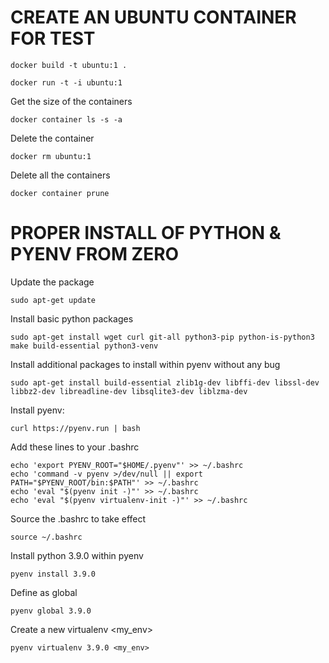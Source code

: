 CREATE AN UBUNTU CONTAINER FOR TEST
===================================

```
docker build -t ubuntu:1 .
```

```
docker run -t -i ubuntu:1
```

Get the size of the containers

```
docker container ls -s -a
```

Delete the container 

```
docker rm ubuntu:1
```

Delete all the containers

```
docker container prune
```


PROPER INSTALL OF PYTHON & PYENV FROM ZERO
==========================================

Update the package
```
sudo apt-get update
```

Install basic python packages
```
sudo apt-get install wget curl git-all python3-pip python-is-python3 make build-essential python3-venv
```

Install additional packages to install within pyenv without any bug
```
sudo apt-get install build-essential zlib1g-dev libffi-dev libssl-dev libbz2-dev libreadline-dev libsqlite3-dev liblzma-dev
```

Install pyenv:
```
curl https://pyenv.run | bash
```

Add these lines to your .bashrc 
```
echo 'export PYENV_ROOT="$HOME/.pyenv"' >> ~/.bashrc
echo 'command -v pyenv >/dev/null || export PATH="$PYENV_ROOT/bin:$PATH"' >> ~/.bashrc
echo 'eval "$(pyenv init -)"' >> ~/.bashrc
echo 'eval "$(pyenv virtualenv-init -)"' >> ~/.bashrc
```

Source the .bashrc to take effect
```
source ~/.bashrc 
```

Install python 3.9.0 within pyenv 
```
pyenv install 3.9.0
```

Define as global 
```
pyenv global 3.9.0
```

Create a new virtualenv <my_env>
```
pyenv virtualenv 3.9.0 <my_env>
```


